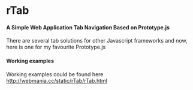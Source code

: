rTab
====

#### A Simple Web Application Tab Navigation Based on Prototype.js

There are several tab solutions for other Javascript frameworks and now, here is one for my favourite Prototype.js

#### Working examples

Working examples could be found here http://webmania.cc/static/rTab/rTab.html
